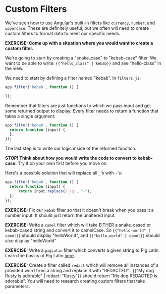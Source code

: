 # Custom Filters

We've seen how to use Angular's built-in filters like `currency`, `number`, and `uppercase`.  These are definitely useful, but we often will need to create custom filters to format data to meet our specific needs.

**EXERCISE: Come up with a situation where you would want to create a custom filter.**

We're going to start by creating a "snake_case" to "kebab-case" filter.  We want to be able to write: `{{"hello_class" | kebab}}` and see "hello-class" in the view.

We need to start by defining a filter named "kebab".  In `filters.js`:

```js
app.filter('kebab', function () {

});
```

Remember that filters are just functions to which we pass input and get some returned output to display.  Every filter needs to return a function that takes a single argument:

```js
app.filter('kebab', function () {
  return function (input) {
  };
});
```

The last step is to write our logic inside of the returned function.

**STOP! Think about how you would write the code to convert to kebab-case.** Try it on your own first before you move on.

Here's a possible solution that will replace all `_`'s with `-`'s:

```js
app.filter('kebab', function () {
  return function (input) {
      return input.replace(/_/g , "-");
  };
});
```

**EXERCISE:** Fix our `kebab` filter so that it doesn't break when you pass it a number input.  It should just return the unaltered input.

**EXERCISE:** Write a `camel` filter which will take EITHER a snake_cased or kebab-cased string and convert it to camelCase. So `{{"hello-world" | camel}}` should display "helloWorld", and `{{"hello_world" | camel}}` should also display "helloWorld"

**EXERCISE:** Write a `pigLatin` filter which converts a given string to Pig Latin.  Learn the basics of Pig Latin [here](http://www.wikihow.com/Speak-Pig-Latin).

**EXERCISE:** Create a filter called `redact` which will remove all instances of a provided word from a string and replace it with "REDACTED". `{{"My dog Rusty is adorable" | redact: "Rusty"}} should return "My dog REDACTED is adorable". You will need to research creating custom filters that take parameters.
